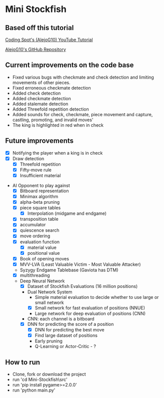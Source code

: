 # Mini Stockfish

## Based off this tutorial
[Coding Spot's (AlejoG10) YouTube Tutorial](https://www.youtube.com/watch?v=OpL0Gcfn4B4)


[AlejoG10's GitHub Repository](https://github.com/AlejoG10/python-chess-ai-yt)

## Current improvements on the code base
- Fixed various bugs with checkmate and check detection and limiting movements of other pieces.
- Fixed erroneous checkmate detection
- Added check detection
- Added checkmate detection
- Added stalemate detection
- Added Threefold repetition detection
- Added sounds for check, checkmate, piece movement and capture, castling, promoting, and invalid moves'
- The king is highlighted in red when in check

## Future improvements
- [x] Notifying the player when a king is in check
- [x] Draw detection
  - [x] Threefold repetition
  - [x] Fifty-move rule
  - [x] Insufficient material
- AI Opponent to play against
  - [x] Bitboard representation
  - [x] Minimax algorithm
  - [x] alpha-beta pruning
  - [x] piece square tables
    - [x] Interpolation (midgame and endgame)
  - [x] transposition table
  - [x] accumulator
  - [x] quiescence search
  - [x] move ordering
  - [x] evaluation function
    - [x] material value
    - [x] positional value
  - [x] Book of opening moves
  - [x] MVV-LVA (Least Valuable Victim - Most Valuable Attacker)
  - Syzygy Endgame Tablebase (Gaviota has DTM)
  - [x] multithreading
  - Deep Neural Network
    - [x] Dataset of Stockfish Evaluations (16 million positions)
    - Dual Network System
      - Simple material evaluation to decide whether to use large or small network
      - [x] Small network for fast evaluation of positions (NNUE)
      - Large network for deep evaluation of positions (CNN)
    - CNN: each channel is a bitboard
    - [x] DNN for predicting the score of a position
      - [x] DNN for predicting the best move
      - [x] Find large dataset of positions
      - Early pruning
      - Q-Learning or Actor-Critic - ?

## How to run
- Clone, fork or download the project
- run 'cd Mini-Stockfish\src'
- run 'pip install pygame>=2.0.0'
- run 'python main.py'